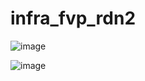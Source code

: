 # infra_fvp_rdn2


![image](https://github.com/user-attachments/assets/067a5681-925e-45ca-ad04-4b2391d42116)

![image](https://github.com/user-attachments/assets/39b11233-dee8-47dd-980a-5a68db2659bb)
